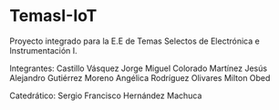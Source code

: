 # TemasI-IoT
Proyecto integrado para la E.E de Temas Selectos de Electrónica e Instrumentación I.

Integrantes:
  Castillo Vásquez Jorge Miguel
  Colorado Martínez Jesús Alejandro
  Gutiérrez Moreno Angélica
  Rodríguez Olivares Milton Obed

Catedrático: Sergio Francisco Hernández Machuca
